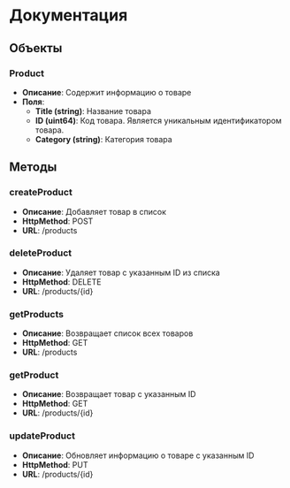 # Документация
## Объекты
### Product
* **Описание**: Содержит информацию о товаре
* **Поля**:
    * **Title (string)**: Название товара
    * **ID (uint64)**: Код товара. Является уникальным идентификатором товара.
    * **Category (string)**: Категория товара
    
## Методы
### createProduct
* **Описание**: Добавляет товар в список 
* **HttpMethod**: POST
* **URL**: /products
### deleteProduct
* **Описание**: Удаляет товар с указанным ID из списка 
* **HttpMethod**: DELETE
* **URL**: /products/{id}
### getProducts
* **Описание**: Возвращает список всех товаров
* **HttpMethod**: GET
* **URL**: /products
### getProduct
* **Описание**: Возвращает товар с указанным ID
* **HttpMethod**: GET
* **URL**: /products/{id}
### updateProduct
* **Описание**: Обновляет информацию о товаре с указанным ID
* **HttpMethod**: PUT
* **URL**: /products/{id}